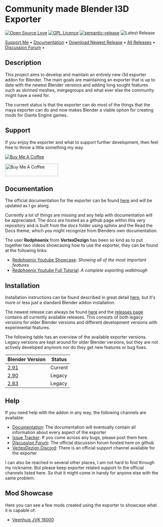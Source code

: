# Community made Blender I3D Exporter
[![Open Source Love](https://badges.frapsoft.com/os/v1/open-source.png?v=103)](https://github.com/ellerbrock/open-source-badges/)
[![GPL Licence](https://badges.frapsoft.com/os/gpl/gpl.png?v=103)](https://opensource.org/licenses/GPL-3.0/)
[![semantic-release](https://img.shields.io/badge/%20%20%F0%9F%93%A6%F0%9F%9A%80-semantic--release-e10079.svg)](https://github.com/semantic-release/semantic-release)
![Latest Release](https://github.com/StjerneIdioten/I3D-Blender-Addon/workflows/Release/badge.svg)

<p align="left">
  <a href="https://www.buymeacoffee.com/StjerneIdioten">Support Me</a> •
  <a href="https://stjerneidioten.github.io/I3D-Blender-Addon">Documentation</a> •
  <a href="https://github.com/StjerneIdioten/I3D-Blender-Addon/releases/latest/download/i3d_exporter.zip">Download Newest Release</a> •
  <a href="https://github.com/StjerneIdioten/I3D-Blender-Addon/releases">All Releases</a> •
  <a href="https://github.com/StjerneIdioten/I3D-Blender-Addon/discussions">Discussion Forum</a> •
</p>

## Description

This project aims to develop and maintain an entirely new i3d exporter addon for Blender. The main goals are maintaining an exporter that is up to date with the newest Blender versions and adding long sought features such as skinned meshes, mergegroups and what ever else the community might have a need for.

The current status is that the exporter can do most of the things that the maya exporter can do and now makes Blender a viable option for creating mods for Giants Engine games.

## Support
If you enjoy the exporter and what to support further development, then feel free to throw a little something my way.

<a href="https://www.paypal.com/cgi-bin/webscr?cmd=_donations&business=3BLFKTJDUC4Y6&currency_code=EUR&source=url" target="_blank"><img src="https://www.paypalobjects.com/en_US/DK/i/btn/btn_donateCC_LG.gif" alt="Buy Me A Coffee"></a>

<a href="https://www.buymeacoffee.com/StjerneIdioten" target="_blank"><img src="https://cdn.buymeacoffee.com/buttons/v2/default-green.png" alt="Buy Me A Coffee" height="41" width="174"></a>

## Documentation
The official documentation for the exporter can be found [here](https://stjerneidioten.github.io/I3D-Blender-Addon/) and will be updated as I go along. 

Currently a lot of things are missing and any help with documentation will be appreciated. The docs are hosted as a github page within this very repository and is built from the *docs* folder using sphinx and the Read the Docs theme, which you might recognize from Blenders own documentation.

The user **Redphoenix** from **VertexDezign** has been so kind as to put together two videos showcasing how to use the exporter, they can be found at the following links:
* [Redphoenix Youtube Showcase](https://www.youtube.com/watch?v=lRDPuKh9gow): *Showing all of the most important features*
* [Redphoenix Youtube Full Tutorial](https://www.youtube.com/watch?v=O1jBP9EVauU&t=4s): *A complete exporting walktrough*

## Installation
Installation instructions can be found described in great detail [here](https://stjerneidioten.github.io/I3D-Blender-Addon/installation.html), but it's more or less just a standard Blender addon installation.

The newest release can always be found [here](https://github.com/StjerneIdioten/I3D-Blender-Addon/releases/latest) and the [releases page](https://github.com/StjerneIdioten/I3D-Blender-Addon/releases) contains all currently available releases. This consists of both legacy versions for older Blender versions and different development versions with experimental features.

The following table has an overview of the available exporter versions. Legacy versions are kept around for older Blender versions, but they are not actively developed anymore nor do they get new features or bug fixes.

Blender Version | Status
--------|-------
[2.91](https://github.com/StjerneIdioten/I3D-Blender-Addon/releases/latest/download/i3d_exporter.zip) | Current
[2.90](https://github.com/StjerneIdioten/I3D-Blender-Addon/releases/download/v1.2.1/i3d_exporter.zip) | Legacy
[2.83](https://github.com/StjerneIdioten/I3D-Blender-Addon/releases/download/v0.10.0/i3d_exporter.zip) | Legacy


## Help

If you need help with the addon in any way, the following channels are available:
* [Documentation](https://github.com/StjerneIdioten/I3D-Blender-Addon/wiki): The documentation will eventually contain all information about every aspect of the exporter
* [Issue Tracker](https://github.com/StjerneIdioten/I3D-Blender-Addon/issues): If you come across any bugs, please post them here.
* [Discussion Forum](https://github.com/StjerneIdioten/I3D-Blender-Addon/discussions): The official discussion forum hosted here on github
* [VertexDezign Discord](https://discord.gg/GVfNFpM): There is an official support channel available for the exporter

I can also be reached in several other places, I am not hard to find through my nickname. But please keep exporter related support to the official channels listed here. So that it might come in handy for anyone else with the same problem.

## Mod Showcase

Here you can see a few mods created using the exporter to showcase what it is capable of:

- [Veenhuis JVK 16000](https://www.farming-simulator.com/mod.php?lang=en&country=dk&mod_id=158125&title=fs2019) 

